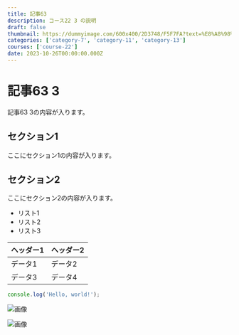 ```yaml
---
title: 記事63
description: コース22 3 の説明
draft: false
thumbnail: https://dummyimage.com/600x400/2D3748/F5F7FA?text=%E8%A8%98%E4%BA%8B63
categories: ['category-7', 'category-11', 'category-13']
courses: ['course-22']
date: 2023-10-26T00:00:00.000Z
---
```


# 記事63 3

記事63 3の内容が入ります。

## セクション1
ここにセクション1の内容が入ります。

## セクション2
ここにセクション2の内容が入ります。

- リスト1
- リスト2
- リスト3

| ヘッダー1 | ヘッダー2 |
| --------- | --------- |
| データ1   | データ2   |
| データ3   | データ4   |

```javascript
console.log('Hello, world!');
```


![画像](https://dummyimage.com/320x180/2D3748/F5F7FA?text=%E8%A8%98%E4%BA%8B63+3)

![画像](https://dummyimage.com/640x360/1A202C/EDF2F7?text=%E8%A8%98%E4%BA%8B63+3)
